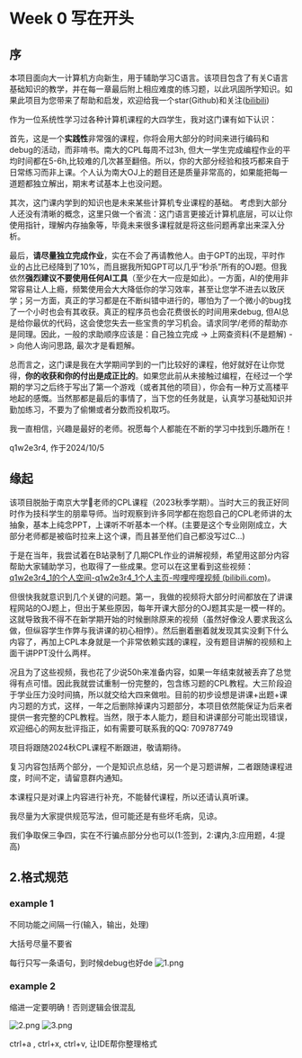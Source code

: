 # Week 0 写在开头

## 序

本项目面向大一计算机方向新生，用于辅助学习C语言。该项目包含了有关C语言基础知识的教学，并在每一章最后附上相应难度的练习题，以此巩固所学知识。如果此项目为您带来了帮助和启发，欢迎给我一个star(Github)和关注([bilibili](https://space.bilibili.com/188749190))

作为一位系统性学习过各种计算机课程的大四学生，我对这门课有如下认识：

首先，这是一个**实践性**非常强的课程，你将会用大部分的时间来进行编码和debug的活动，而非啃书。南大的CPL每周不过3h, 但大一学生完成编程作业的平均时间都在5-6h,比较难的几次甚至翻倍。所以，你的大部分经验和技巧都来自于日常练习而非上课。个人认为南大OJ上的题目还是质量非常高的，如果能把每一道题都独立解出，期末考试基本上也没问题。

其次，这门课内学到的知识也是未来某些计算机专业课程的基础。 考虑到大部分人还没有清晰的概念，这里只做一个省流：这门语言更接近计算机底层，可以让你使用指针，理解内存抽象等，毕竟未来很多课程就是将这些问题再拿出来深入分析。

最后，**请尽量独立完成作业**，实在不会了再请教他人。由于GPT的出现，平时作业的占比已经降到了10%，而且据我所知GPT可以几乎“秒杀”所有的OJ题。但我依然**强烈建议不要使用任何AI工具**（至少在大一应是如此）。一方面，AI的使用非常容易让人上瘾，频繁使用会大大降低你的学习效率，甚至让您学不进去以致厌学；另一方面，真正的学习都是在不断纠错中进行的，哪怕为了一个微小的bug找了一个小时也会有其收获。真正的程序员也会花费很长的时间用来debug, 但AI总是给你最优的代码，这会使您失去一些宝贵的学习机会。请求同学/老师的帮助亦是同理。因此，一般的求助顺序应该是：自己独立完成 -> 上网查资料(不是题解) -> 向他人询问思路, 最次才是看题解。

总而言之，这门课是我在大学期间学到的一门比较好的课程，他好就好在让你觉得，**你的收获和你的付出是成正比的**。如果您此前从未接触过编程，在经过一个学期的学习之后终于写出了第一个游戏（或者其他的项目），你会有一种万丈高楼平地起的感慨。当然那都是最后的事情了，当下您的任务就是，认真学习基础知识并勤加练习，不要为了偷懒或者分数而投机取巧。

我一直相信，兴趣是最好的老师。祝愿每个人都能在不断的学习中找到乐趣所在！

q1w2e3r4, 作于2024/10/5


## 缘起

该项目脱胎于南京大学🐜老师的CPL课程（2023秋季学期）。当时大三的我正好同时作为技科学生的朋辈导师。当时观察到许多同学都在抱怨自己的CPL老师讲的太抽象，基本上纯念PPT，上课听不听基本一个样。(主要是这个专业刚刚成立，大部分老师都是被临时拉来上这个课，而且甚至他们自己都没写过C...)

于是在当年，我尝试着在B站录制了几期CPL作业的讲解视频，希望用这部分内容帮助大家辅助学习，也取得了一些成果。您可以在这里看到这些视频： [q1w2e3r4_1的个人空间-q1w2e3r4_1个人主页-哔哩哔哩视频 (bilibili.com)](https://space.bilibili.com/188749190/channel/collectiondetail?sid=2357956&ctype=0)。

但很快我就意识到几个关键的问题。第一，我做的视频将大部分时间都放在了讲课程网站的OJ题上，但出于某些原因，每年开课大部分的OJ题其实是一模一样的。这就导致我不得不在新学期开始的时候删除原来的视频（虽然好像没人要求我这么做，但纵容学生作弊与我讲课的初心相悖）。然后删着删着就发现其实没剩下什么内容了，再加上CPL本身就是一个非常依赖实践的课程，没有题目讲解的视频和上面干讲PPT没什么两样。

况且为了这些视频，我也花了少说50h来准备内容，如果一年结束就被丢弃了总觉得有点可惜。因此我就尝试重制一份完整的，包含练习题的CPL教程。大三阶段迫于学业压力没时间搞，所以就交给大四来做啦。目前的初步设想是讲课+出题+课内习题的方式，这样，一年之后删除掉课内习题部分，本项目依然能保证为后来者提供一套完整的CPL教程。当然，限于本人能力，题目和讲课部分可能出现错误，欢迎细心的网友批评指正，如有需要可联系我的QQ: 709787749

项目将跟随2024秋CPL课程不断跟进，敬请期待。





复习内容包括两个部分，一个是知识点总结，另一个是习题讲解，二者跟随课程进度，时间不定，请留意群内通知。

本课程只是对课上内容进行补充，不能替代课程，所以还请认真听课。


我尽量为大家提供规范写法，但可能还是有些坏毛病，见谅。

我们争取保三争四，实在不行骗点部分分也可以(1:签到，2:课内,3:应用题，4:提高)



## 2.格式规范

### example 1

不同功能之间隔一行(输入，输出，处理)

大括号尽量不要省

每行只写一条语句，到时候debug也好de
![1.png](C:/Users/a1592/Desktop/CPL-2024/week1/images/1.png)

### example 2

缩进一定要明确！否则逻辑会很混乱

![2.png](C:/Users/a1592/Desktop/CPL-2024/week1/images/2.png)
![3.png](C:/Users/a1592/Desktop/CPL-2024/week1/images/3.png)

ctrl+a , ctrl+x, ctrl+v, 让IDE帮你整理格式

